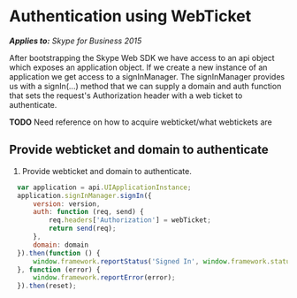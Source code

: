 
# Authentication using WebTicket

 _**Applies to:** Skype for Business 2015_

After bootstrapping the Skype Web SDK we have access to an api object which exposes an application object.  If we create a new instance of an application we get access to a signInManager.  The signInManager provides us with a signIn(...) method that we can supply a domain and auth function that sets the request's Authorization header with a web ticket to authenticate.

**TODO** Need reference on how to acquire webticket/what webtickets are

## Provide webticket and domain to authenticate

1. Provide webticket and domain to authenticate.

  ```js
    var application = api.UIApplicationInstance;
    application.signInManager.signIn({
        version: version,
        auth: function (req, send) {
            req.headers['Authorization'] = webTicket;
            return send(req);
        },
        domain: domain
    }).then(function () {
        window.framework.reportStatus('Signed In', window.framework.status.success);
    }, function (error) {
        window.framework.reportError(error);
    }).then(reset);
  ```